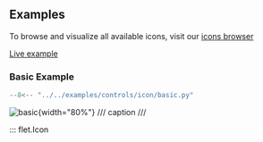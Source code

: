 ## Examples

To browse and visualize all available icons,
visit our [icons browser](https://gallery.flet.dev/icons-browser/)

[Live example](https://flet-controls-gallery.fly.dev/displays/icon)

### Basic Example

```python
--8<-- "../../examples/controls/icon/basic.py"
```

![basic](../../examples/controls/icon/media/basic.png){width="80%"}
/// caption
///

::: flet.Icon
